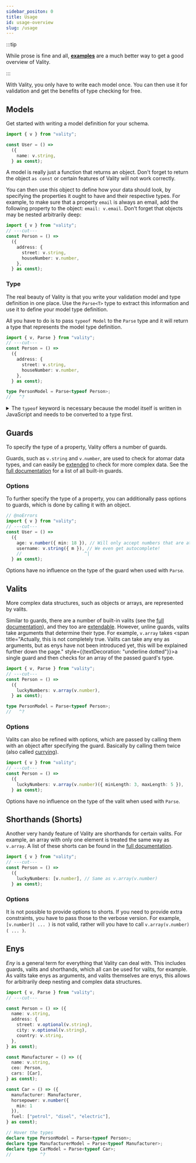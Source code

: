 ```yaml
---
sidebar_positon: 0
title: Usage
id: usage-overview
slug: /usage
---
```


:::tip

While prose is fine and all, [**examples**](../examples/overview.md) are a much better way to get a good overview of Vality.

:::

With Vality, you only have to write each model once. You can then use it for validation and get the benefits of type checking for free.

## Models

Get started with writing a model definition for your schema.

```ts twoslash
import { v } from "vality";

const User = () =>
  ({
    name: v.string,
  } as const);
```

A model is really just a function that returns an object. Don't forget to return the object `as const` or certain features of Vality will not work correctly.

You can then use this object to define how your data should look, by specifying the properties it ought to have and their respective types. For example, to make sure that a property `email` is always an email, add the following property to the object: `email: v.email`. Don't forget that objects may be nested arbitrarily deep:

```ts twoslash
import { v } from "vality";
// ---cut---
const Person = () =>
  ({
    address: {
      street: v.string,
      houseNumber: v.number,
    },
  } as const);
```

### Type

The real beauty of Vality is that you write your validation model and type definition in one place. Use the `Parse<T>` type to extract this information and use it to define your model type definition.

All you have to do is to pass `typeof Model` to the `Parse` type and it will return a type that represents the model type definition.

```ts twoslash
import { v, Parse } from "vality";
// ---cut---
const Person = () =>
  ({
    address: {
      street: v.string,
      houseNumber: v.number,
    },
  } as const);

type PersonModel = Parse<typeof Person>;
//   ^?
```

<details>

<summary>The <code>typeof</code> keyword is necessary because the model itself is written in JavaScript and needs to be converted to a type first.</summary>

```ts twoslash
// @errors: 2749
import { v } from "vality";
type Parse<T> = "Easter egg";
const Person = () => ({} as const);
// ---cut---
type PersonModel = Parse<Person>;
```

</details>

## Guards

To specify the type of a property, Vality offers a number of guards.

Guards, such as `v.string` and `v.number`, are used to check for atomar data types, and can easily be [extended](../extend/guards.md) to check for more complex data. See the [full documentation](guards.md) for a list of all built-in guards.

### Options

To further specify the type of a property, you can additionally pass options to guards, which is done by calling it with an object.

```ts twoslash
// @noErrors
import { v } from "vality";
// ---cut---
const User = () =>
  ({
    age: v.number({ min: 18 }), // Will only accept numbers that are at least 18
    username: v.string({ m }), // We even get autocomplete!
    //                        ^|
  } as const);
```

Options have no influence on the type of the guard when used with `Parse`.

## Valits

More complex data structures, such as objects or arrays, are represented by valits.

Similar to guards, there are a number of built-in valits (see the [full documentation](valits.md)), and they too are [extendable](../extend/valits.md). However, unline guards, valits take arguments that determine their type. For example, `v.array` takes <span title="Actually, this is not completely true. Valits can take any eny as arguments, but as enys have not been introduced yet, this will be explained further down the page." style={{textDecoration: "underline dotted"}}>a single guard</span> and then checks for an array of the passed guard's type.

```ts twoslash
import { v, Parse } from "vality";
// ---cut---
const Person = () =>
  ({
    luckyNumbers: v.array(v.number),
  } as const);

type PersonModel = Parse<typeof Person>;
//   ^?
```

### Options

Valits can also be refined with options, which are passed by calling them with an object after specifying the guard. Basically by calling them twice (also called [currying](https://en.wikipedia.org/wiki/Currying)).

```ts twoslash
import { v } from "vality";
// ---cut---
const Person = () =>
  ({
    luckyNumbers: v.array(v.number)({ minLength: 3, maxLength: 5 }),
  } as const);
```

Options have no influence on the type of the valit when used with `Parse`.

## Shorthands (Shorts)

Another very handy feature of Vality are shorthands for certain valits. For example, an array with only one element is treated the same way as `v.array`. A list of these shorts can be found in the [full documentation](shorthands.md).

```ts twoslash
import { v } from "vality";
// ---cut---
const Person = () =>
  ({
    luckyNumbers: [v.number], // Same as v.array(v.number)
  } as const);
```

### Options

It is not possible to provide options to shorts. If you need to provide extra constraints, you have to pass those to the verbose version. For example, `[v.number]( ... )` is not valid, rather will you have to call `v.array(v.number)( ... )`.

## Enys

_Eny_ is a general term for everything that Vality can deal with. This includes guards, valits and shorthands, which all can be used for valits, for example. As valits take enys as arguments, and valits themselves are enys, this allows for arbitrarily deep nesting and complex data structures.

```ts twoslash
import { v, Parse } from "vality";
// ---cut---

const Person = () => ({
  name: v.string,
  address: {
    street: v.optional(v.string),
    city: v.optional(v.string),
    country: v.string,
  },
} as const);

const Manufacturer = () => ({
  name: v.string,
  ceo: Person,
  cars: [Car],
} as const);

const Car = () => ({
  manufacturer: Manufacturer,
  horsepower: v.number({
    min: 1
  }),
  fuel: ["petrol", "disel", "electric"],
} as const);

// Hover the types
declare type PersonModel = Parse<typeof Person>;
declare type ManufacturerModel = Parse<typeof Manufacturer>;
declare type CarModel = Parse<typeof Car>;
//           ^?
```

